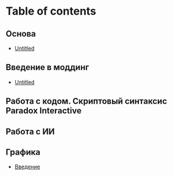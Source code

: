 # Table of contents

## Основа

* [Untitled](osnova/untitled.md)

## Введение в моддинг

* [Untitled](osnova/untitled.md)

## Работа с кодом. Скриптовый синтаксис Paradox Interactive


## Работа с ИИ


## Графика

* [Введение](grafika/vvedenie.md)
